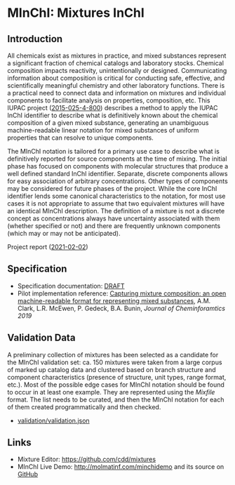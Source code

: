 # MInChI: Mixtures InChI

## Introduction

All chemicals exist as mixtures in practice, and mixed substances represent a significant fraction of chemical catalogs and laboratory stocks. Chemical composition impacts reactivity, unintentionally or designed. Communicating information about composition is critical for conducting safe, effective, and scientifically meaningful chemistry and other laboratory functions. There is a practical need to connect data and information on mixtures and individual components to facilitate analysis on properties, composition, etc. This IUPAC project ([2015-025-4-800](https://iupac.org/project/2015-025-4-800)) describes a method to apply the IUPAC InChI identifier to describe what is definitively known about the chemical composition of a given mixed substance, generating an unambiguous machine-readable linear notation for mixed substances of uniform properties that can resolve to unique components.  

The MInChI notation is tailored for a primary use case to describe what is definitively reported for source components at the time of mixing. The initial phase has focused on components with molecular structures that produce a well defined standard InChI identifier. Separate, discrete components allows for easy association of arbitrary concentrations. Other types of components may be considered for future phases of the project. While the core InChI identifier lends some canonical characteristics to the notation, for most use cases it is not appropriate to assume that two equivalent mixtures will have an identical MInChI description. The definition of a mixture is not a discrete concept as concentrations always have uncertainty associated with them (whether specified or not) and there are frequently unknown components (which may or may not be anticipated).

Project report ([2021-02-02](https://docs.google.com/document/d/1f14OYqQpkkFJJcAxweQL09Uf6MSH8_RQ9vWu3NL_Uho/edit?usp=sharing))

## Specification

* Specification documentation: [DRAFT](https://docs.google.com/document/d/1X3Mj1iyEPVBfQhDxn8r6ClKsGqhhiKxzuNC9FuTip84/edit?usp=sharing)
* Pilot implementation reference: [Capturing mixture composition: an open machine-readable format for representing mixed substances](https://doi.org/10.1186/s13321-019-0357-4), A.M. Clark, L.R. McEwen, P. Gedeck, B.A. Bunin, *Journal of Cheminforamtics 2019* 

## Validation Data

A preliminary collection of mixtures has been selected as a candidate for the MInChI validation set: ca. 150 mixtures were taken from a large corpus of marked up catalog data and clustered based on branch structure and component characteristics (presence of structure, unit types, range format, etc.). Most of the possible edge cases for MInChI notation should be found to occur in at least one example. They are represented using the _Mixfile_ format. The list needs to be curated, and then the MInChI notation for each of them created programmatically and then checked.

* [validation/validation.json](validation/validation.json)

## Links

* Mixture Editor: <https://github.com/cdd/mixtures>
* MInChI Live Demo: <http://molmatinf.com/minchidemo> and its source on [GitHub](https://github.com/IUPAC/MInChI_demo)
